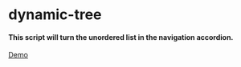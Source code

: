 # dynamic-tree

#### This script will turn the unordered list in the navigation accordion.

[Demo](http://zenhtml.com/test/dynamic-tree/)

